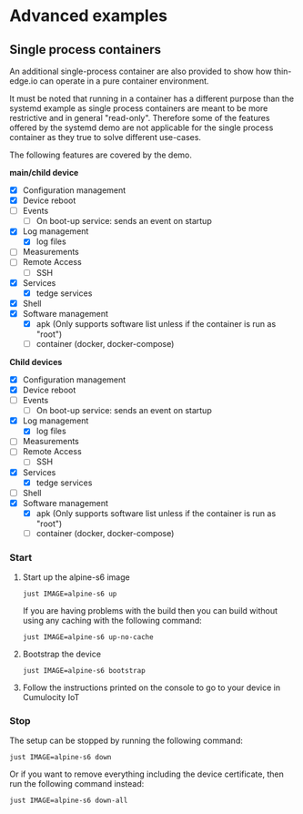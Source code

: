 # Advanced examples

## Single process containers

An additional single-process container are also provided to show how thin-edge.io can operate in a pure container environment.

It must be noted that running in a container has a different purpose than the systemd example as single process containers are meant to be more restrictive and in general "read-only". Therefore some of the features offered by the systemd demo are not applicable for the single process container as they true to solve different use-cases.

The following features are covered by the demo.

**main/child device**

* [x] Configuration management
* [x] Device reboot
* [ ] Events
    * [ ] On boot-up service: sends an event on startup
* [x] Log management
    * [x] log files
* [ ] Measurements
* [ ] Remote Access
    * [ ] SSH
* [x] Services
    * [x] tedge services
* [x] Shell
* [x] Software management
    * [x] apk (Only supports software list unless if the container is run as "root")
    * [ ] container (docker, docker-compose)

**Child devices**

* [x] Configuration management
* [x] Device reboot
* [ ] Events
    * [ ] On boot-up service: sends an event on startup
* [x] Log management
    * [x] log files
* [ ] Measurements
* [ ] Remote Access
    * [ ] SSH
* [x] Services
    * [x] tedge services
* [ ] Shell
* [x] Software management
    * [x] apk (Only supports software list unless if the container is run as "root")
    * [ ] container (docker, docker-compose)

### Start

1. Start up the alpine-s6 image

    ```
    just IMAGE=alpine-s6 up
    ```

    If you are having problems with the build then you can build without using any caching with the following command:

    ```
    just IMAGE=alpine-s6 up-no-cache
    ```

2. Bootstrap the device

    ```
    just IMAGE=alpine-s6 bootstrap
    ```

3. Follow the instructions printed on the console to go to your device in Cumulocity IoT

### Stop

The setup can be stopped by running the following command:

```
just IMAGE=alpine-s6 down
```

Or if you want to remove everything including the device certificate, then run the following command instead:

```
just IMAGE=alpine-s6 down-all
```
